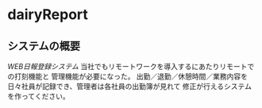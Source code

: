 # dairyReport
## システムの概要
*WEB日報登録システム*
当社でもリモートワークを導入するにあたりリモートでの打刻機能と 管理機能が必要になった。
出勤／退勤／休憩時間／業務内容を 日々社員が記録でき、管理者は各社員の出勤簿が見れて 修正が行えるシステムを作ってください。
